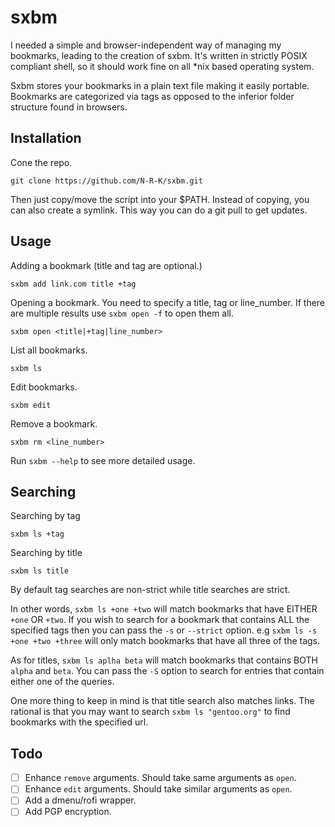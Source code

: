 # sxbm
I needed a simple and browser-independent way of managing my bookmarks, leading to the creation of sxbm.
It's written in strictly POSIX compliant shell, so it should work fine on all \*nix based operating system.

Sxbm stores your bookmarks in a plain text file making it easily portable.
Bookmarks are categorized via tags as opposed to the inferior folder structure found in browsers.

## Installation
Cone the repo.

```
git clone https://github.com/N-R-K/sxbm.git
```

Then just copy/move the script into your $PATH.
Instead of copying, you can also create a symlink. This way you can do a git pull to get updates.

## Usage
Adding a bookmark (title and tag are optional.)
```
sxbm add link.com title +tag
```

Opening a bookmark. You need to specify a title, tag or line\_number.
If there are multiple results use `sxbm open -f` to open them all.
```
sxbm open <title|+tag|line_number>
```

List all bookmarks.
```
sxbm ls
```

Edit bookmarks.
```
sxbm edit
```

Remove a bookmark.
```
sxbm rm <line_number>
```

Run `sxbm --help` to see more detailed usage.

## Searching

Searching by tag
```
sxbm ls +tag
```

Searching by title
```
sxbm ls title
```

By default tag searches are non-strict while title searches are strict.

In other words, `sxbm ls +one +two` will match bookmarks that have EITHER
`+one` OR `+two`. If you wish to search for a bookmark that contains ALL the
specified tags then you can pass the `-s` or `--strict` option.
e.g `sxbm ls -s +one +two +three` will only match bookmarks that have all three
of the tags.

As for titles, `sxbm ls aplha beta` will match bookmarks that contains BOTH
`alpha` and `beta`. You can pass the `-S` option to search for entries that
contain either one of the queries.

One more thing to keep in mind is that title search also matches links. The
rational is that you may want to search `sxbm ls "gentoo.org"` to find
bookmarks with the specified url.

## Todo

- [ ] Enhance `remove` arguments. Should take same arguments as `open`.
- [ ] Enhance `edit` arguments. Should take similar arguments as `open`.
- [ ] Add a dmenu/rofi wrapper.
- [ ] Add PGP encryption.
